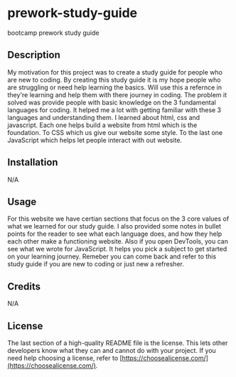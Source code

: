 # prework-study-guide

bootcamp prework study guide

## Description

My motivation for this project was to create a study guide for people who are new to coding. By creating this study guide it is my hope people who are struggling or need help learning the basics. Will use this a refernce in they're learning and help them with there journey in coding. The problem it solved was provide people with basic knowledge on the 3 fundamental languages for coding. It helped me a lot with getting familiar with these 3 languages and understanding them. I learned about html, css and javascript. Each one helps build a website from html which is the foundation. To CSS which us give our website some style. To the last one JavaScript which helps let people interact with out website.



## Installation
N/A
## Usage

For this website we have certian sections that focus on the 3 core values of what we learned for our study guide. I also provided some notes in bullet points for the reader to see what each language does, and how they help each other make a functioning website. Also if you open DevTools, you can see what we wrote for JavaScript. It helps you pick a subject to get started on your learning journey. Remeber you can come back and refer to this study guide if you are new to coding or just new a refresher.

## Credits

N/A

## License

The last section of a high-quality README file is the license. This lets other developers know what they can and cannot do with your project. If you need help choosing a license, refer to [https://choosealicense.com/](https://choosealicense.com/).
